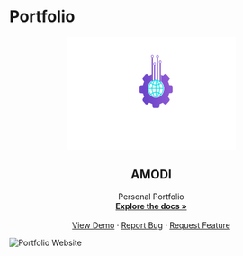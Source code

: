 # Portfolio
<p align="center">
  <a href="">
    <img src="./public/images/logo.png" alt="Logo" width="300" height="200">
  </a>
  
  
  <h2 align="center">AMODI</h2>

  <p align="center">
    Personal Portfolio
    <br />
    <a href="#about-the-project"><strong>Explore the docs »</strong></a>
    <br />
    <br />
    <a href="">View Demo</a>
    ·
    <a href="https://github.com/Moe-alamodi/portfolio_website/issues">Report Bug</a>
    ·
    <a href="https://github.com/Moe-alamodi/portfolio_website/issues">Request Feature</a>
  </p>
</p>

<!-- ABOUT THE PROJECT -->

![Portfolio Website](https://i.ibb.co/cXX630L/Amodi-screenshot.png)
